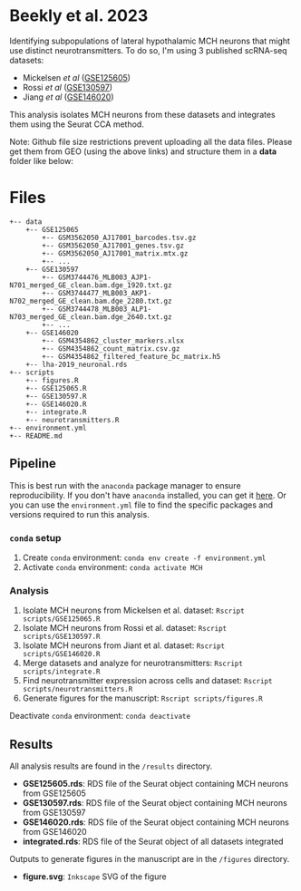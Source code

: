 # Beekly et al. 2023
Identifying subpopulations of lateral hypothalamic MCH neurons that might use distinct neurotransmitters. To do so, I'm using 3 published scRNA-seq datasets:
* Mickelsen *et al* ([GSE125605](https://www.ncbi.nlm.nih.gov/geo/query/acc.cgi?acc=GSE125065))
* Rossi *et al* ([GSE130597](https://www.ncbi.nlm.nih.gov/geo/query/acc.cgi?acc=GSE130597))
* Jiang *et al* ([GSE146020](https://www.ncbi.nlm.nih.gov/geo/query/acc.cgi?acc=GSE146020))

This analysis isolates MCH neurons from these datasets and integrates them using the Seurat CCA method.

Note: Github file size restrictions prevent uploading all the data files. Please get them from GEO (using the above links) and structure them in a **data** folder like below:

# Files
```
+-- data
    +-- GSE125065
        +-- GSM3562050_AJ17001_barcodes.tsv.gz
        +-- GSM3562050_AJ17001_genes.tsv.gz
        +-- GSM3562050_AJ17001_matrix.mtx.gz
        +-- ...
    +-- GSE130597
        +-- GSM3744476_MLB003_AJP1-N701_merged_GE_clean.bam.dge_1920.txt.gz
        +-- GSM3744477_MLB003_AKP1-N702_merged_GE_clean.bam.dge_2280.txt.gz
        +-- GSM3744478_MLB003_ALP1-N703_merged_GE_clean.bam.dge_2640.txt.gz
        +-- ...
    +-- GSE146020
        +-- GSM4354862_cluster_markers.xlsx
        +-- GSM4354862_count_matrix.csv.gz
        +-- GSM4354862_filtered_feature_bc_matrix.h5
    +-- lha-2019_neuronal.rds
+-- scripts
    +-- figures.R
    +-- GSE125065.R
    +-- GSE130597.R
    +-- GSE146020.R
    +-- integrate.R
    +-- neurotransmitters.R
+-- environment.yml
+-- README.md
```

## Pipeline
This is best run with the `anaconda` package manager to ensure reproducibility. If you don't have `anaconda` installed, you can get it [here](https://www.anaconda.com/products/individual). Or you can use the `environment.yml` file to find the specific packages and versions required to run this analysis.

### `conda` setup
1. Create `conda` environment: `conda env create -f environment.yml`
2. Activate `conda` environment: `conda activate MCH`

### Analysis
1. Isolate MCH neurons from Mickelsen et al. dataset: `Rscript scripts/GSE125065.R`
2. Isolate MCH neurons from Rossi et al. dataset: `Rscript scripts/GSE130597.R`
3. Isolate MCH neurons from Jiant et al. dataset: `Rscript scripts/GSE146020.R`
4. Merge datasets and analyze for neurotransmitters: `Rscript scripts/integrate.R`
5. Find neurotransmitter expression across cells and dataset: `Rscript scripts/neurotransmitters.R`
6. Generate figures for the manuscript: `Rscript scripts/figures.R`

Deactivate `conda` environment: `conda deactivate`

## Results
All analysis results are found in the `/results` directory.
* **GSE125605.rds**: RDS file of the Seurat object containing MCH neurons from GSE125605
* **GSE130597.rds**: RDS file of the Seurat object containing MCH neurons from GSE130597
* **GSE146020.rds**: RDS file of the Seurat object containing MCH neurons from GSE146020
* **integrated.rds**: RDS file of the Seurat object of all datasets integrated

Outputs to generate figures in the manuscript are in the `/figures` directory.
* **figure.svg**: `Inkscape` SVG of the figure
